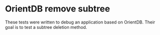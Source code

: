 OrientDB remove subtree
=============

These tests were written to debug an application based on OrientDB.
Their goal is to test a subtree deletion method.
